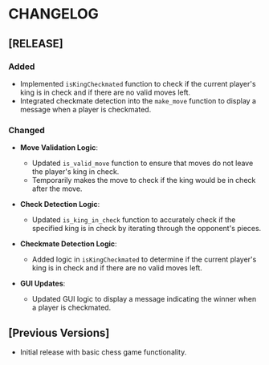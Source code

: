 # CHANGELOG

## [RELEASE]
### Added
- Implemented `isKingCheckmated` function to check if the current player's king is in check and if there are no valid moves left.
- Integrated checkmate detection into the `make_move` function to display a message when a player is checkmated.

### Changed
- **Move Validation Logic**:
  - Updated `is_valid_move` function to ensure that moves do not leave the player's king in check.
  - Temporarily makes the move to check if the king would be in check after the move.

- **Check Detection Logic**:
  - Updated `is_king_in_check` function to accurately check if the specified king is in check by iterating through the opponent's pieces.

- **Checkmate Detection Logic**:
  - Added logic in `isKingCheckmated` to determine if the current player's king is in check and if there are no valid moves left.

- **GUI Updates**:
  - Updated GUI logic to display a message indicating the winner when a player is checkmated.

## [Previous Versions]
- Initial release with basic chess game functionality.
